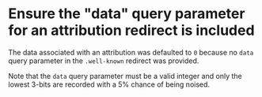 # Ensure the "data" query parameter for an attribution redirect is included

The data associated with an attribution was defaulted to `0` because no `data`
query parameter in the `.well-known` redirect was provided.

Note that the `data` query parameter must be a valid integer and only the lowest 3-bits
are recorded with a 5% chance of being noised.
